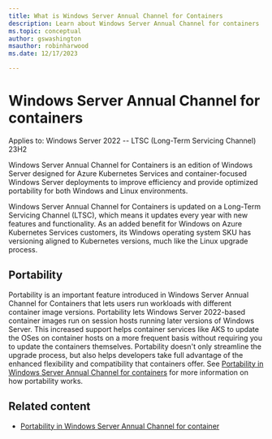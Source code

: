 ```yaml
---
title: What is Windows Server Annual Channel for Containers 
description: Learn about Windows Server Annual Channel for containers 
ms.topic: conceptual
author: gswashington
msauthor: robinharwood
ms.date: 12/17/2023

---
```


# Windows Server Annual Channel for containers

Applies to: Windows Server 2022 -- LTSC (Long-Term Servicing Channel) 23H2

Windows Server Annual Channel for Containers is an edition of Windows Server designed for Azure Kubernetes Services and container-focused Windows Server deployments to improve efficiency and provide optimized portability for both Windows and Linux environments.

Windows Server Annual Channel for Containers is updated on a Long-Term Servicing Channel (LTSC), which means it updates every year with new features and functionality. As an added benefit for Windows on Azure Kubernetes Services customers, its Windows operating system SKU has versioning aligned to Kubernetes versions, much like the Linux upgrade process.

## Portability

Portability is an important feature introduced in Windows Server Annual Channel for Containers that lets users run workloads with different container image versions. Portability lets Windows Server 2022-based container images run on session hosts running later versions of Windows Server. This increased support helps container services like AKS to update the OSes on container hosts on a more frequent basis without requiring you to update the containers themselves. Portability doesn't only streamline the upgrade process, but also helps developers take full advantage of the enhanced flexibility and compatibility that containers offer. See [Portability in Windows Server Annual Channel for containers]() for more information on how portability works.

## Related content

- [Portability in Windows Server Annual Channel for container](.md)